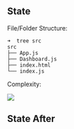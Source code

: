 ## State

File/Folder Structure:

```
➜  tree src
src
├── App.js
├── Dashboard.js
├── index.html
└── index.js
```

Complexity:

![](http://i.imgur.com/7L6ZsUt.png)

## State After